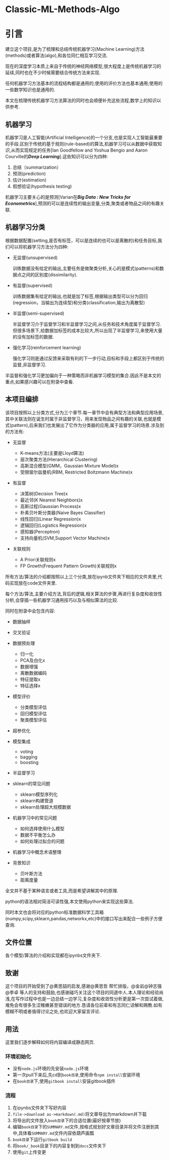 # Classic-ML-Methods-Algo

# 引言

建立这个项目,是为了梳理和总结传统机器学习(Machine Learning)方法(methods)或者算法(algo),和各位同仁相互学习交流.

现在的深度学习本质上来自于传统的神经网络模型,很大程度上是传统机器学习的延续,同时也在不少时候需要结合传统方法来实现.

任何机器学习方法基本的流程结构都是通用的;使用的评价方法也基本通用;使用的一些数学知识也是通用的.

本文在梳理传统机器学习方法算法的同时也会顺便补充这些流程,数学上的知识以供参考.

## 机器学习

机器学习是人工智能(Artificial Intelligence)的一个分支,也是实现人工智能最重要的手段.区别于传统的基于规则(rule-based)的算法,机器学习可以从数据中获取知识,从而实现规定的任务[Ian Goodfellow and Yoshua Bengio and Aaron Courville的***Deep Learning***].这些知识可以分为四种:

1. 总结（summarization）
2. 预测(prediction)
3. 估计(estimation)
4. 假想验证(hypothesis testing)

机器学习主要关心的是预测[Varian在***Big Data : New Tricks for Econometrics***],预测的可以是连续性的输出变量,分类,聚类或者物品之间的有趣关联.

## 机器学习分类

根据数据配置(setting,是否有标签，可以是连续的也可以是离散的)和任务目标,我们可以将机器学习方法分为四种:

+ 无监督(unsupervised)

    训练数据没有给定的输出,主要任务是做聚类分析,关心的是模式(patterns)和数据点之间的区别度(dissimilarity).

+ 有监督(supervised)

    训练数据集有给定的输出,也就是加了标签,根据输出类型可以分为回归(regression，当输出为连续型)和分类(classification,输出为离散型)
    

+ 半监督(semi-supervised)

    半监督学习介于监督学习和半监督学习之间,从任务和技术角度属于监督学习.但很多场景下,给数据加标签的成本比较大,所以出现了半监督学习,来使用大量的没有加标签的数据.
    
+ 强化学习(reinforcement learning)

    强化学习则是通过反馈来采取有利的下一步行动,目标和手段上都区别于传统的监督,非监督学习.

半监督和强化学习更加偏向于一种策略而非机器学习模型的集合.因此不是本文的重点,如果感兴趣可以在附录中查看.

## 本项目编排

该项目按照以上分类方式,分为三个章节.每一章节中会有典型方法和典型应用场景,其中关联法则在诞生时属于非监督学习，用来发现物品之间有趣的关联,也就是模式(pattern),后来我们也发展出了它作为分类器的应用,属于监督学习的场景.涉及到的方法有:

+ 无监督
    + K-means方法(主要是Lloyd算法)
    + 层次聚类方法(Hierarchical Clustering)
    + 高斯混合模型(GMM，Gaussian Mixture Model)x
    + 受限玻尔兹曼机(RBM, Restricted Boltzmann Machine)x
    
+ 有监督
    + 决策树(Decision Tree)x
    + 最近邻(K Nearest Neighbors)x
    + 高斯过程(Gaussian Process)x
    + 朴素贝叶斯分类器(Naive Bayes Classifier)
    + 线性回归(Linear Regression)x
    + 逻辑回归(Logistics Regression)x
    + 感知器(Perceptron)
    + 支持向量机(SVM,Support Vector Machine)x

+ 关联规则
    + A Priori关联规则x
    + FP Growth(Frequent Pattern Growth)关联规则x

所有方法/算法的介绍都按照以上三个分类,放在ipynb文件夹下相应的文件夹里,代码实现放在code文件夹里.

每个方法/算法,主要介绍方法,背后的逻辑,相关算法的步骤,再进行复杂度和收敛性分析,会穿插一些机器学习通用技巧以及与相似算法的比较.


同时在附录中会包含内容:

+ 数据抽样

+ 交叉验证

+ 数据预处理
    + 归一化
    + PCA及白化x
    + 数据增强
    + 离散数据编码
    + 特征提取x
    + 特征选择x

+ 模型评价
    + 分类模型评估
    + 回归模型评估
    + 聚类模型评估

+ 超参优化

+ 模型集成
    + voting
    + bagging
    + boosting

+ 半监督学习

+ sklearn的常见问题
    + sklearn模型序列化
    + sklearn构建管道
    + sklearn处理超大规模数据

+ 机器学习中的常见问题
    + 如何选择使用什么模型
    + 数据不平衡怎么办
    + 如何处理过拟合的问题

+ 机器学习中概念术语整理

+ 背景知识
    + 贝叶斯方法
    + 距离度量



全文并不基于某种语言或者工具,而是希望讲解其中的原理.

python的语法相对简洁可读性强,本文使用python来实现这些算法.

同时本文也会将对应的python标准数据科学工具箱(numpy,scipy,sklearn,pandas,networkx,etc)中的接口写出来配合一些例子方便查询.

## 文件位置

各个模型/算法的介绍和实现都在ipynbs文件夹下.

## 致谢

这个项目的开始受到了@黄思喆的启发,感谢@黄思哲 帮忙排版，@金岩@钟志强@李卓 等人的支持和鼓励,也感谢碰巧关注这个项目的同道中人.本人理论和经验尚浅,在写作过程中也是一边总结一边学习,复杂度和收敛性分析更是第一次尝试着做,难免会有很多生涩稚嫩甚至错误的地方.恳请各位前辈和有志同仁谅解和赐教.如有模糊不明或者值得讨论之处,也欢迎大家留言评论.


## 用法

这里我们逐步解释如何将内容编译成静态网页.

### 环境初始化

+ 没有`node.js`环境的先安装`node.js`环境
+ 第一次pull下来后,先cd到`book目录`,使用命令`npm install`安装环境
+ 在`book目录`下,使用`gitbook install`安装gitbook插件

### 流程

1. 在ipynbs文件夹下写好内容
2. `file->download as->markdown(.md)`将文章导出为markdown并下载
3. 将导出的文件放入`book目录`下的合适位置(最好按章节放)
4. 编辑`book目录`下的`SUMMARY.md`文件,按格式规划好文章目录并将文件注册到其中,具体看`SUMMARY.md`文件内容依葫芦画瓢
5. `book目录`下运行`gitbook build`
6. 将`book/_book`目录下的内容复制到`docs`文件夹下
7. 使用`git`上传变更
